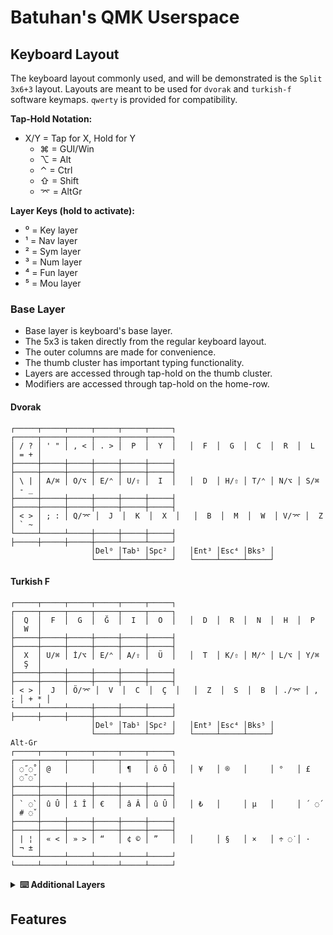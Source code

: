 # Batuhan's QMK Userspace

## Keyboard Layout

The keyboard layout commonly used, and will be demonstrated is the `Split 3x6+3` layout.
Layouts are meant to be used for `dvorak` and `turkish-f` software keymaps.
`qwerty` is provided for compatibility.

**Tap-Hold Notation:**
- X/Y = Tap for X, Hold for Y
  - ⌘ = GUI/Win
  - ⌥ = Alt
  - ⌃ = Ctrl
  - ⇧ = Shift
  - ⌤ = AltGr
  
**Layer Keys (hold to activate):**
- ⁰ = Key layer
- ¹ = Nav layer
- ² = Sym layer
- ³ = Num layer
- ⁴ = Fun layer
- ⁵ = Mou layer

### Base Layer

- Base layer is keyboard's base layer.
- The 5x3 is taken directly from the regular keyboard layout.
- The outer columns are made for convenience.
- The thumb cluster has important typing functionality.
- Layers are accessed through tap-hold on the thumb cluster.
- Modifiers are accessed through tap-hold on the home-row.

#### Dvorak

```
┌─────┬─────┬─────┬─────┬─────┬─────┐   ┌─────┬─────┬─────┬─────┬─────┬─────┐
│ / ? │ ' " │ , < │ . > │  P  │  Y  │   │  F  │  G  │  C  │  R  │  L  │ = + │
├─────┼─────┼─────┼─────┼─────┼─────┤   ├─────┼─────┼─────┼─────┼─────┼─────┤
│ \ | │ A/⌘ │ O/⌥ │ E/⌃ │ U/⇧ │  I  │   │  D  │ H/⇧ │ T/⌃ │ N/⌥ │ S/⌘ │ - _ │
├─────┼─────┼─────┼─────┼─────┼─────┤   ├─────┼─────┼─────┼─────┼─────┼─────┤
│ < > │ ; : │ Q/⌤ │  J  │  K  │  X  │   │  B  │  M  │  W  │ V/⌤ │  Z  │ ` ~ │
└─────┴─────┴─────┼─────┼─────┼─────┤   ├─────┼─────┼─────┼─────┴─────┴─────┘
                  │Del⁰ │Tab¹ │Spc² │   │Ent³ │Esc⁴ │Bks⁵ │
                  └─────┴─────┴─────┘   └─────┴─────┴─────┘
```

#### Turkish F

```
┌─────┬─────┬─────┬─────┬─────┬─────┐   ┌─────┬─────┬─────┬─────┬─────┬─────┐
│  Q  │  F  │  G  │  Ğ  │  I  │  O  │   │  D  │  R  │  N  │  H  │  P  │  W  │
├─────┼─────┼─────┼─────┼─────┼─────┤   ├─────┼─────┼─────┼─────┼─────┼─────┤
│  X  │ U/⌘ │ İ/⌥ │ E/⌃ │ A/⇧ │  Ü  │   │  T  │ K/⇧ │ M/⌃ │ L/⌥ │ Y/⌘ │  Ş  │
├─────┼─────┼─────┼─────┼─────┼─────┤   ├─────┼─────┼─────┼─────┼─────┼─────┤
│ < > │  J  │ Ö/⌤ │  V  │  C  │  Ç  │   │  Z  │  S  │  B  │ ./⌤ │ , ; │ + * │
└─────┴─────┴─────┼─────┼─────┼─────┤   ├─────┼─────┼─────┼─────┴─────┴─────┘
                  │Del⁰ │Tab¹ │Spc² │   │Ent³ │Esc⁴ │Bks⁵ │
                  └─────┴─────┴─────┘   └─────┴─────┴─────┘
Alt-Gr
┌─────┬─────┬─────┬─────┬─────┬─────┐   ┌─────┬─────┬─────┬─────┬─────┬─────┐
│ ◌̋ ◌̊ │ @   │     │     │ ¶   │ ô Ô │   │ ¥   │ ®   │     │ °   │ £   │ ◌̃ ◌̆ │
├─────┼─────┼─────┼─────┼─────┼─────┤   ├─────┼─────┼─────┼─────┼─────┼─────┤
│ ` ◌̀ │ û Û │ î Î │ €   │ â Â │ û Û │   │ ₺   │     │ µ   │     │ ´ ◌́ │ # ◌̌ │
├─────┼─────┼─────┼─────┼─────┼─────┤   ├─────┼─────┼─────┼─────┼─────┼─────┤
│ | ¦ │ « < │ » > │ “   │ ¢ © │ ”   │   │     │ §   │ ×   │ ÷ ◌̇ │ ·   │ ¬ ± │
└─────┴─────┴─────┴─────┴─────┴─────┘   └─────┴─────┴─────┴─────┴─────┴─────┘
```

<details>
<summary><b>⌨️ Additional Layers</b></summary>

### Numbers & Symbols Layer

Both number and symbols layers activate with the farthest thumb keys holds.
They take over the thumb cluster of their respective boards.

The **number layer** is built to have a complete character set with the base board;
such that a 5x3 layout can still have access to all the keys.

The **symbol layer** is adaptive, and will adjust to each configured language's map.
The purpose for the symbol layer is to make coding similar across software keymaps.

```
Qwerty
┌─────┬─────┬─────┬─────┬─────┬─────┐   ┌─────┬─────┬─────┬─────┬─────┬─────┐
│     │ \ | │ 7 & │ 8 * │ 9 ( │ 0 ) │   │  `  │  {  │  }  │  /  │  =  │  *  │
├─────┼─────┼─────┼─────┼─────┼─────┤   ├─────┼─────┼─────┼─────┼─────┼─────┤
│     │ [ { │ 4 $ │ 5 % │ 6 ^ │ - _ │   │  ~  │  [  │  ]  │  ?  │  +  │  -  │
├─────┼─────┼─────┼─────┼─────┼─────┤   ├─────┼─────┼─────┼─────┼─────┼─────┤
│     │ ] } │ 1 ! │ 2 @ │ 3 # │ = + │   │  !  │  (  │  )  │  \  │  |  │  _  │
└─────┴─────┴─────┼─────┼─────┼─────┤   ├─────┼─────┼─────┼─────┴─────┴─────┘
                  │ < > │ ` ~ │ ' " │   │  #  │  &  │  $  │
                  └─────┴─────┴─────┘   └─────┴─────┴─────┘
Dvorak
┌─────┬─────┬─────┬─────┬─────┬─────┐
│     │ \ | │ 7 & │ 8 * │ 9 ( │ 0 ) │
├─────┼─────┼─────┼─────┼─────┼─────┤
│     │ / ? │ 4 $ │ 5 % │ 6 ^ │ [ { │
├─────┼─────┼─────┼─────┼─────┼─────┤
│     │ = + │ 1 ! │ 2 @ │ 3 # │ ] } │
└─────┴─────┴─────┼─────┼─────┼─────┤
                  │ < > │ ` ~ │ - _ │
                  └─────┴─────┴─────┘
Turkish F
┌─────┬─────┬─────┬─────┬─────┬─────┐
│     │` X ◌̀│{7 ' │[8 ( │]9 )±│}0 =°│
├─────┼─────┼─────┼─────┼─────┼─────┤
│     │◌̋ Q ◌̊│¼4 $ │½5 %⅜│¾6 & │\/ ?¿│
├─────┼─────┼─────┼─────┼─────┼─────┤
│     │◌̃ W ◌̆│¹1 !¡│²2 " │#3 ^³│|- _ │
└─────┴─────┴─────┼─────┼─────┼─────┤
                  │ < > │¬+ *±│# Ş ◌̌│
                  └─────┴─────┴─────┘
```

### Function & Navigation Layers

Both function and navigation layers activate with the central thumb pad options.
They overlay a simple thumb cluster, so thumb cluster keys can be held if needed.

The **navigation layer** holds navigation keys, and music control functionality.

The **function layer** holds f keys, and volume functions.

```

┌─────┬─────┬─────┬─────┬─────┬─────┐   ┌─────┬─────┬─────┬─────┬─────┬─────┐
│     │ F01 │ F02 │ F03 │ F04 │ 🔊  │   │  ⏮  │  ⏯  │  ⏭  │  ▲  │  ⎙  │     │
├─────┼─────┼─────┼─────┼─────┼─────┤   ├─────┼─────┼─────┼─────┼─────┼─────┤
│     │ F05 │ F06 │ F07 │ F08 │ 🔉  │   │  ⏹  │  ⇞  │  ◀  │  ▼  │  ▶  │     │
├─────┼─────┼─────┼─────┼─────┼─────┤   ├─────┼─────┼─────┼─────┼─────┼─────┤
│     │ F09 │ F10 │ F11 │ F12 │ 🔇  │   │  ⇱  │  ⇟  │  ⇲  │  ⎀  │  ⇪  │     │
└─────┴─────┴─────┼─────┼─────┼─────┤   ├─────┼─────┼─────┼─────┴─────┴─────┘
                  │ Del │ Tab │ Spc │   │ Ent │ Esc │ Bks │
                  └─────┴─────┴─────┘   └─────┴─────┴─────┘
```

### Mouse & Settings Layer

The mouse layer provides mouse emulation on the left hand,
while the settings layer provides keyboard configuration on the right hand.
Both layers overlay the thumb cluster.

The settings layer allows entry to persistent layers on thumb keys.
Center row controls key leds, while the bottom row controls the underglow leds.
Top row is for toggling features, and has EEProm reset function.

Mouse buttons are for moving the mouse.
Thumb cluster mimics a mouse.

```
Mouse (Left)                                           Settings (Right)
┌─────┬─────┬─────┬─────┬─────┬─────┐   ┌─────┬─────┬─────┬─────┬─────┬─────┐
│     │Slow │ Bt6 │ Bt7 │ Bt8 │Fast │   │RGBTg│UGTg │Oled │FirDv│EEClr│     │
├─────┼─────┼─────┼─────┼─────┼─────┤   ├─────┼─────┼─────┼─────┼─────┼─────┤
│     │ ◀── │ ▼── │ ▲── │ ──▶ │ Bt4 │   │Spd± │Hue± │Sat± │Bri± │Mod± │     │
├─────┼─────┼─────┼─────┼─────┼─────┤   ├─────┼─────┼─────┼─────┼─────┼─────┤
│     │◀◀── │▼▼── │▲▲── │──▶▶ │ Bt5 │   │USpd±│UHue±│USat±│UBri±│UMod±│     │
└─────┴─────┴─────┼─────┼─────┼─────┤   ├─────┼─────┼─────┼─────┴─────┴─────┘
                  │ Lft │ Mid │Right│   │Char │Music│Game │
                  └─────┴─────┴─────┘   └─────┴─────┴─────┘
```

**Legend:**
- Mouse: Bt = Button, 
- Arrows = Mouse movement (single = normal, double = scroll)
- RGB = RGB Matrix
- UG = Underglow
- FirDvo = Firmware dvorak enable
- EE = EEPROM
- Vel = Velocikey
- ± indicates increase/(shift)decrease

### Character Layer

The character layer is a one-tap layer accessible from the left thumb key of the settings layer.
It provides quick access to complex characters, special symbols, and Unicode characters.
After pressing any key on this layer, it automatically returns to the base layer.

```
┌─────┬─────┬─────┬─────┬─────┬─────┐   ┌─────┬─────┬─────┬─────┬─────┬─────┐
│     │  α  │  β  │  γ  │  δ  │  ε  │   │  ζ  │  η  │  θ  │  λ  │  μ  │     │
├─────┼─────┼─────┼─────┼─────┼─────┤   ├─────┼─────┼─────┼─────┼─────┼─────┤
│Leny │  Å  │  ₿  │  Γ  │  Δ  │  Ω  │   │  Ξ  │  Π  │  Σ  │  Φ  │  Ψ  │TFlip│
├─────┼─────┼─────┼─────┼─────┼─────┤   ├─────┼─────┼─────┼─────┼─────┼─────┤
│     │  ℏ  │ PGP │ ... │     │  ω  │   │  ξ  │  π  │  σ  │  φ  │  ψ  │     │
└─────┴─────┴─────┼─────┼─────┼─────┤   ├─────┼─────┼─────┼─────┴─────┴─────┘
                  │EXIT │     │     │   │     │     │Game │
                  └─────┴─────┴─────┘   └─────┴─────┴─────┘
```

**Character Categories:**
- Top row: (To be filled)
- Middle row: (To be filled)
- Bottom row: (To be filled)
- EXIT: Returns to base layer without typing a character

**Usage:**
1. Hold the Settings layer key (right pinky hold on base layer)
2. Tap the Character layer key (left thumb)
3. Press any character key - it will type and return to base
4. Or press EXIT to return without typing

### Music Layer

The music layer allows playing musical notes on the keyboard.
All regular keys are masked (produce no output) and play notes instead.
The thumb cluster controls recording, playback, and music settings.

```
┌─────┬─────┬─────┬─────┬─────┬─────┐   ┌─────┬─────┬─────┬─────┬─────┬─────┐
│  ♪  │  ♪  │  ♪  │  ♪  │  ♪  │  ♪  │   │  ♪  │  ♪  │  ♪  │  ♪  │  ♪  │  ♪  │
├─────┼─────┼─────┼─────┼─────┼─────┤   ├─────┼─────┼─────┼─────┼─────┼─────┤
│  ♪  │  ♪  │  ♪  │  ♪  │  ♪  │  ♪  │   │  ♪  │  ♪  │  ♪  │  ♪  │  ♪  │  ♪  │
├─────┼─────┼─────┼─────┼─────┼─────┤   ├─────┼─────┼─────┼─────┼─────┼─────┤
│  ♪  │  ♪  │  ♪  │  ♪  │  ♪  │  ♪  │   │  ♪  │  ♪  │  ♪  │  ♪  │  ♪  │  ♪  │
└─────┴─────┴─────┼─────┼─────┼─────┤   ├─────┼─────┼─────┼─────┴─────┴─────┘
                  │ Rec │Stop │Play │   │Tempo│ Off │Mode │
                  └─────┴─────┴─────┘   └─────┴─────┴─────┘
```

**Music Controls:**
- Rec = Start recording
- Stop = Stop recording or playback
- Play = Start playback
- Tempo = Tap once to decrease, double-tap to increase tempo
- Mode = Cycle through modes (Major, Chromatic Guitar, Chromatic Violin)
- Off = Exit music layer

### Game Layer

The game layer disables all tap-hold functionality for gaming.
Left hand provides standard WASD gaming controls with modifiers.
Right hand provides function keys and navigation.
Exit the layer using the dedicated EXIT button.

```
┌─────┬─────┬─────┬─────┬─────┬─────┐   ┌─────┬─────┬─────┬─────┬─────┬─────┐
│ Tab │  Q  │  W  │  E  │  R  │  T  │   │ F1  │ F2  │PgDn │  ↑  │PgUp │ ` ~ │
├─────┼─────┼─────┼─────┼─────┼─────┤   ├─────┼─────┼─────┼─────┼─────┼─────┤
│Shift│  A  │  S  │  D  │  F  │  G  │   │ F6  │ F7  │  ←  │  ↓  │  →  │Shift│
├─────┼─────┼─────┼─────┼─────┼─────┤   ├─────┼─────┼─────┼─────┼─────┼─────┤
│Ctrl │  Z  │  X  │  C  │  V  │  B  │   │ F10 │ F11 │ F12 │ , < │ . > │ Alt │
└─────┴─────┴─────┼─────┼─────┼─────┤   ├─────┼─────┼─────┼─────┴─────┴─────┘
                  │ Esc │Enter│Space│   │Enter│Space│EXIT │
                  └─────┴─────┴─────┘   └─────┴─────┴─────┘
```

**Gaming Features:**
- No tap-hold delays for instant key response
- Standard WASD movement with surrounding keys
- Direct modifier access (Shift, Ctrl, Alt)
- Function keys and arrows on right hand
- EXIT button to return to base layer

</details>

## Features
